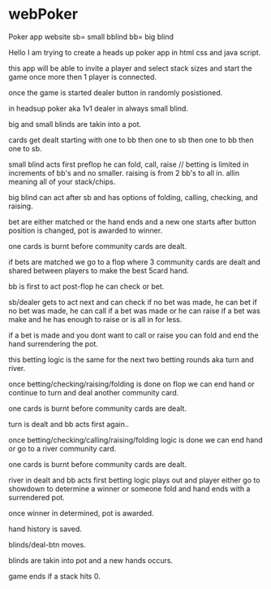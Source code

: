 # webPoker
Poker app website
sb= small bblind
bb= big blind

Hello I am trying to create a heads up poker app in html css and java script.

this app will be able to invite a player and select stack sizes and start the game once more then 1 player is connected.

once the game is started dealer button in randomly posistioned.

in headsup poker aka 1v1 dealer in always small blind.

big and small blinds are takin into a pot.

cards get dealt starting with one to bb then one to sb then one to bb then one to sb.

small blind acts first preflop he can fold, call, raise // betting is limited in increments of bb's and no smaller. raising is from 2 bb's to all in. allin meaning all of your stack/chips.

big blind can act after sb and has options of folding, calling, checking, and raising.

bet are either matched or the hand ends and a new one starts after button position is changed, pot is awarded to winner.

one cards is burnt before community cards are dealt.

if bets are matched we go to a flop where 3 community cards are dealt and shared between players to make the best 5card hand.

bb is first to act post-flop he can check or bet.

sb/dealer gets to act next and can check if no bet was made, he can bet if no bet was made, he can call if a bet was made or he can raise if a bet was make and he has enough to raise or is all in for less.

if a bet is made and you dont want to call or raise you can fold and end the hand surrendering the pot.

this betting logic is the same for the next two betting rounds aka turn and river.

once betting/checking/raising/folding is done on flop we can end hand or continue to turn and deal another community card.

one cards is burnt before community cards are dealt.

turn is dealt and bb acts first again..

once betting/checking/calling/raising/folding logic is done we can end hand or go to a river community card.

one cards is burnt before community cards are dealt.

river in dealt and bb acts first betting logic plays out and player either go to showdown to determine a winner or someone fold and hand ends with a surrendered pot.

once winner in determined, pot is awarded.

hand history is saved.

blinds/deal-btn moves.

blinds are takin into pot and a new hands occurs.

game ends if a stack hits 0.
